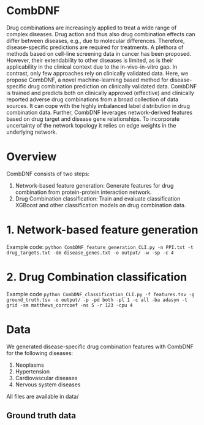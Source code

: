 # CombDNF

Drug combinations are increasingly applied to treat a wide range of complex diseases. Drug action and thus also drug combination effects can differ between diseases, e.g., due to molecular differences. Therefore, disease-specific predictions are required for treatments. A plethora of methods based on cell-line screening data in cancer has been proposed. However, their extendability to other diseases is limited, as is their applicability in the clinical context due to the in-vivo-in-vitro gap. In contrast, only few approaches rely on clinically validated data.
Here, we propose CombDNF, a novel machine-learning based method for disease-specific drug combination prediction on clinically validated data. CombDNF is trained and predicts both on clinically approved (effective) and clinically reported adverse drug combinations from a broad collection of data sources. It can cope with the highly imbalanced label distribution in drug combination data. Further, CombDNF leverages network-derived features based on drug target and disease gene relationships. To incorporate uncertainty of the network topology it relies on edge weights in the underlying network.

# Overview
CombDNF consists of two steps:
1. Network-based feature generation: Generate features for drug combination from protein-protein interaction network.
2. Drug Combination classification: Train and evaluate classification XGBoost and other classification models on drug combination data.

# 1. Network-based feature generation

Example code:
```python CombDNF_feature_generation_CLI.py -n PPI.txt -t drug_targets.txt -dm disease_genes.txt -o output/ -w -sp -c 4```

# 2. Drug Combination classification

Example code
```python CombDNF_classification_CLI.py -f features.tsv -g ground_truth.tsv -o output/ -p -pd both -pl 1 -c all -ba adasyn -t grid -sm matthews_corrcoef -ns 5 -r 123 -cpu 4```


# Data
We generated disease-specific drug combination features with CombDNF for the following diseases:

1. Neoplasms
2. Hypertension
3. Cardiovascular diseases
4. Nervous system diseases

All files are available in data/

## Ground truth data

